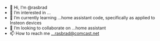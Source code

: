 - 👋 Hi, I’m @rasbrad
- 👀 I’m interested in ...
- 🌱 I’m currently learning ...home assistant code,  specifically as applied to Insteon devices
- 💞️ I’m looking to collaborate on ...home assistant
- 📫 How to reach me ...rasbrad@comcast.net

<!---
rasbrad/rasbrad is a ✨ special ✨ repository because its `README.md` (this file) appears on your GitHub profile.
You can click the Preview link to take a look at your changes.
--->
